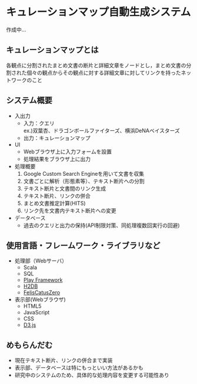 # キュレーションマップ自動生成システム
作成中…
## キュレーションマップとは
各観点に分割されたまとめ文書の断片と詳細文章をノードとし，まとめ文書の分割された個々の観点からその観点に対する詳細文章に対してリンクを持ったネットワークのこと
## システム概要
- 入出力
    - 入力：クエリ  
    ex.)双葉杏、ドラゴンボールファイターズ、横浜DeNAベイスターズ
    - 出力：キュレーションマップ
- UI
    - Webブラウザ上に入力フォームを設置
    - 処理結果をブラウザ上に出力
- 処理概要
    1. Google Custom Search Engineを用いて文書を収集
    2. 文書ごとに解析（形態素等）、テキスト断片への分割
    3. テキスト断片と文書間のリンク生成
    4. テキスト断片、リンクの併合
    5. まとめ文書推定計算(HITS)
    6. リンク先を文書内テキスト断片への変更
- データベース
    - 過去のクエリと出力の保持(API制限対策、同処理複数回実行の回避)
## 使用言語・フレームワーク・ライブラリなど
- 処理部（Webサーバ）
    - Scala
    - SQL
    - [Play Framework](https://www.playframework.com/)
    - [H2DB](http://www.h2database.com/html/main.html)
    - [FelisCatusZero](https://github.com/ktr-skmt/FelisCatusZero-multilingual)
- 表示部(Webブラウザ)
    - HTML5
    - JavaScript
    - CSS
    - [D3.js](https://d3js.org/)
## めもらんだむ
- 現在テキスト断片、リンクの併合まで実装
- 表示部、データベースは特にもっといい方法があるかも
- 研究中のシステムのため、具体的な処理内容を変更する可能性あり